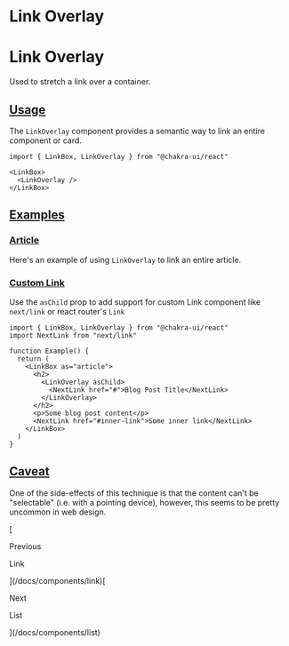 # Link Overlay

Link Overlay
============

Used to stretch a link over a container.

[Usage](#usage)
---------------

The `LinkOverlay` component provides a semantic way to link an entire component or card.

```
import { LinkBox, LinkOverlay } from "@chakra-ui/react"
```

```
<LinkBox>
  <LinkOverlay />
</LinkBox>
```

[Examples](#examples)
---------------------

### [Article](#article)

Here's an example of using `LinkOverlay` to link an entire article.

### [Custom Link](#custom-link)

Use the `asChild` prop to add support for custom Link component like `next/link` or react router's `Link`

```
import { LinkBox, LinkOverlay } from "@chakra-ui/react"
import NextLink from "next/link"

function Example() {
  return (
    <LinkBox as="article">
      <h2>
        <LinkOverlay asChild>
          <NextLink href="#">Blog Post Title</NextLink>
        </LinkOverlay>
      </h2>
      <p>Some blog post content</p>
      <NextLink href="#inner-link">Some inner link</NextLink>
    </LinkBox>
  )
}
```

[Caveat](#caveat)
-----------------

One of the side-effects of this technique is that the content can't be "selectable" (i.e. with a pointing device), however, this seems to be pretty uncommon in web design.

[

Previous

Link



](/docs/components/link)[

Next

List



](/docs/components/list)